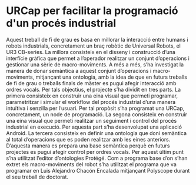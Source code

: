 # URCap per facilitar la programació d'un procés industrial
Aquest treball de fi de grau es basa en millorar la interacció entre humans i robots industrials,
concretament un braç robòtic de Universal Robots, el UR3 CB-series. La millora consisteix en el
disseny i construcció d’una interfície gràfica que permet a l’operador realitzar un conjunt
d’operacions i gestionar una sèrie de macro-moviments. A més a més, s’ha investigat la manera
de donar semàntica a aquest conjunt d’operacions i macro-moviments, mitjançant una ontologia,
amb la idea de que en futurs treballs de fi de grau o treballs finals de màster es pugui afegir
interacció amb ordres vocals. Per tals objectius, el projecte s’ha dividit en tres parts.
La primera consisteix en construir una eina visual que permeti programar, parametritzar i simular
el workflow del procés industrial d’una manera intuïtiva i senzilla per l’usuari. Per tal propòsit
s’ha programat una URCap, concretament, un node de programació.
La segona consisteix en construir una eina visual que permeti realitzar un seguiment i control del
procés industrial en execució. Per aquesta part s’ha desenvolupat una aplicació Android.
La tercera consisteix en definir una ontologia que doni semàntica al total d’operacions que es
poden realitzar amb les eines anteriors. D’aquesta manera es prepara una base semàntica perquè
en futurs projectes es pugui afegir control per ordres vocals. Per aquest últim punt s’ha utilitzat
l’editor d’ontologies Protégé.
Com a programa base d’on s’han extret els macro-moviments del robot s’ha utilitzat el programa
que va programar en Luis Alejandro Chacón Encalada mitjançant Polyscope durant el seu treball
de doctorat.
